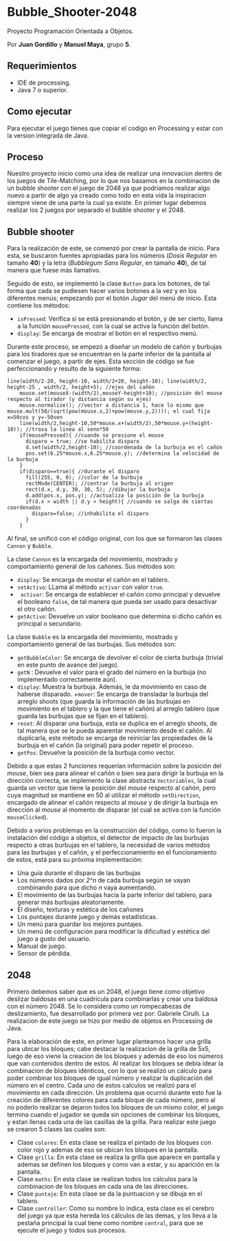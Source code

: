 # Bubble_Shooter-2048
Proyecto Programación Orientada a Objetos.

Por **Juan Gordillo** y **Manuel Maya**, grupo **5**.

## Requerimientos

- IDE de processing.
- Java 7 o superior.

## Como ejecutar

Para ejecutar el juego tienes que copiar el codigo en Processing y estar con la version integrada de Java.

## Proceso
Nuestro proyecto inicio como una idea de realizar una innovacion dentro de los juegos de Tile-Matching, por lo que nos basamos en la combinacion de un bubble shooter con el juego de 2048 ya que podriamos realizar algo nuevo a partir de algo ya creado como todo en esta vida la inspiracion siempre viene de una parte la cual ya existe.
En primer lugar debemos realizar los 2 juegos por separado el bubble shooter y el 2048.
## Bubble shooter
Para la realización de este, se comenzó por crear la pantalla de inicio. Para esta, se buscaron fuentes apropiadas para los números (*Dosis Regular* en tamaño **40**) y la letra (*Bubblegum Sans Regular*, en tamaño **40**), de tal manera que fuese más llamativo.

Seguido de esto, se implementó la clase ```Button``` para los botones, de tal forma que cada se pudiesen hacer varios botones a la vez y en los diferentes menús; empezando por el botón *Jugar* del menú de inicio. Esta contiene los métodos:

+ ```isPressed```: Verifica si se está presionando el botón, y de ser cierto, llama a la función ```mousePressed```, con la cual se activa la función del botón.
+ ```display```: Se encarga de mostrar el botón en el respectivo menú.

Durante este proceso, se empezó a diseñar un modelo de cañón y burbujas para los tiradores que se encuentran en la parte inferior de la pantalla al comenzar el juego, a partir de ejes. Esta sección de código se fue perfeccionando y resulto de la siguiente forma:

```
line(width/2-20, height-10, width/2+20, height-10); line(width/2, height-25 , width/2, height+5); //ejes del cañón
    mouse.set(mouseX-(width/2),mouseY-height+10); //posición del mouse respecto al tirador (y distancia según su ejes)
    mouse.normalize(); //vector a distancia 1, hace lo mismo que mouse.mult(50/(sqrt(pow(mouse.x,2)+pow(mouse.y,2)))); el cual fija x=50cos y y=-50sen
    line(width/2,height-10,50*mouse.x+(width/2),50*mouse.y+(height-10)); //trasa la linea al seno*50
    if(mousePressed){ //cuando se presione el mouse
      disparo = true; //se habilita disparo
      d.set(width/2,height-10); //coordenada de la burbuja en el cañón
      pos.set(6.25*mouse.x,6.25*mouse.y); //determina la velocidad de la burbuja
    }
    if(disparo==true){ //durante el disparo
      fill(255, 0, 0); //color de la burbuja
      rectMode(CENTER); //centrar la burbuja al origen
      rect(d.x, d.y, 30, 30, 5); //dibujar la burbuja
      d.add(pos.x, pos.y); //actualiza la posición de la burbuja
      if(d.x > width || d.y > height){ //cuando se salga de ciertas coordenadas
        disparo=false; //inhabilita el disparo
      }
    }
```

Al final, se unificó con el código original, con los que se formaron las clases ```Cannon``` y ```Bubble```.

La clase ```Cannon``` es la encargada del movimiento, mostrado y comportamiento general de los cañones. Sus métodos son:

+ ```display```: Se encarga de mostar el cañón en el tablero.
+ ```setActivo```: LLama al método ```activar``` con valor ```true```.
+ ``` activar```: Se encarga de establecer el cañón como principal y devuelve el booleano ```false```, de tal manera que pueda ser usado para desactivar el otro cañón.
+ ```getActivo```: Devuelve un valor booleano que determina si dicho cañón es principal o secundario.

La clase ```Bubble``` es la encargada del movimiento, mostrado y comportamiento general de las burbujas. Sus métodos son:

+ ```getBubbleColor```: Se encarga de devolver el color de cierta burbuja (trivial en este punto de avance del juego).
+ ```getN``` : Devuelve el valor para el grado del número en la burbuja (no implementado correctamente aún).
+ ```display```: Muestra la burbuja. Además, le da movimiento en caso de haberse disparado.
+```mover```: Se encarga de transladar la burbuja del arreglo shoots (que guarda la información de las burbujas en movimiento en el tablero y la que tiene el cañón) al arreglo tablero (que guarda las burbujas que se fijan en el tablero).
+ ```reset```: Al disparar una burbuja, esta se duplica en el arreglo shoots, de tal manera que se le pueda aparentar movimiento desde el cañón. Al duplicarla, este método se encarga de reiniciar las propiedades de la burbuja en el cañón (la original) para poder repetir el proceso.
+ ```getPos```: Devuelve la posición de la burbuja como vector.

Debido a que estas 2 funciones requerían información sobre la posición del *mouse*, bien sea para alinear el cañón o bien sea para dirigir la burbuja en la dirección correcta, se implemento la clase abstracta ```Vectoriables```, la cual guarda un vector que tiene la posición del *mouse* respecto al cañón, pero cuya magnitud se mantiene en 50 al utilizar el método ```setDirection```, encargado de alinear el cañón respecto al *mouse* y de dirigir la burbuja en dirección al *mouse* al momento de disparar (el cual se activa con la función ```mouseClicked```).

Debido a varios problemas en la construcción del código, como lo fueron la instalación del código a objetos, el detector de impacto de las burbujas respecto a otras burbujas en el tablero, la necesidad de varios métodos para las burbujas y el cañón, y el perfeccionamiento en el funcionamiento de estos, está para su próxima implementación:
+ Una guía durante el disparo de las burbujas
+ Los números dados por *2^n* de cada burbuja según se vayan combinando para que dicho *n* vaya aumentando.
+ El movimiento de las burbujas hacia la parte inferior del tablero, para generar más burbujas aleatoriamente.
+ El diseño, texturas y estética de los cañones
+ Los puntajes durante juego y demás estadísticas.
+ Un menú para guardar los mejores puntajes.
+ Un menú de configuración para modificar la dificultad y estética del juego a gusto del usuario.
+ Manual de juego.
+ Sensor de pérdida.

## 2048
Primero debemos saber que es un 2048, el juego tiene como objetivo deslizar baldosas en una cuadrícula para combinarlas y crear una baldosa con el número 2048. Se lo considera como un rompecabezas de deslizamiento, fue desarrollado por primera vez por: Gabriele Cirulli.
La realizacion de este juego se hizo por medio de objetos en Processing de Java.

Para la elaboración de este, en primer lugar planteamos hacer una grilla para ubicar los bloques; cabe destacar la realizacion de la grilla de 5x5, luego de eso viene la creacion de los bloques y además de eso los números que van contenidos dentro de estos. Al realizar los bloques se debía idear la combinacion de bloques idénticos, con lo que se realizó un cálculo para poder combinar los bloques de igual número y realizar la duplicación del número en el centro. Cada uno de estos calculos se realizó para el movimiento en cada dirección. Un problema que ocurrió durante esto fue la creación de diferentes colores para cada bloque de cada número, pero al no poderlo realizar se dejaron todos los bloques de un mismo color, el juego termina cuando el jugador se queda sin opciones de combinar los bloques, y estan llenas cada una de las casillas de la grilla. Para realizar este juego se crearon 5 clases las cuales son:
+ Clase ```colores```: En esta clase se realiza el pintado de los bloques con color rojo y ademas de eso se ubican los bloques en la pantalla.
+ Clase ```grilla```: En esta clase se realiza la grilla que aparece en pantalla y ademas se definen los bloques y como van a estar, y su aparición en la pantalla.
+ Clase ```maths```: En esta clase se realizan todos los cálculos para la combinacion de los bloques en cada una de las direcciones.
+ Clase ```puntaje```: En esta clase se da la puntuacion y se dibuja en el tablero.
+ Clase ```controller```: Como su nombre lo indica, esta clase es el cerebro del juego ya que esta hereda los cálculos de las demas, y los lleva a la pestaña principal la cual tiene como nombre ```central```, para que se ejecute el juego y todos sus procesos.
